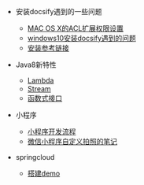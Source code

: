- 安装docsify遇到的一些问题

  - [MAC OS X的ACL扩展权限设置](main/docsify_problem/MACOSX的ACL扩展权限设置.md)
  - [windows10安装docsify遇到的问题](main/docsify_problem/windows10安装docsify遇到的问题.md)
  - [安装参考链接](main/docsify_problem/安装参考链接.md)
  

+ Java8新特性
  - [Lambda](main/java8/lambda.md)
  - [Stream](main/java8/stream.md)
  - [函数式接口](main/java8/函数式接口.md)
+ 小程序
  - [小程序开发流程](main/miniprogram/小程序开发流程.md)
  - [微信小程序自定义拍照的笔记](main/miniprogram/微信小程序自定义拍照的笔记.md)

+ springcloud
  + [搭建demo](main/springcloud/SpringCloud搭建demo.md)

